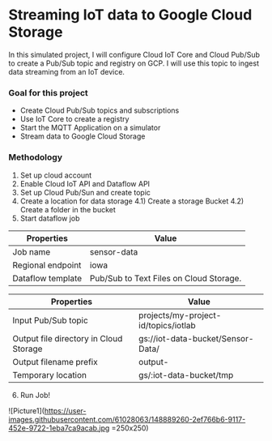# Streaming IoT data to Google Cloud Storage

In this simulated project, I will configure Cloud IoT Core and Cloud Pub/Sub to create a Pub/Sub topic and registry on GCP. I will use this topic to ingest data streaming from an IoT device.

### Goal for this project
- Create Cloud Pub/Sub topics and subscriptions
- Use IoT Core to create a registry
- Start the MQTT Application on a simulator
- Stream data to Google Cloud Storage

### Methodology
1) Set up cloud account
2) Enable Cloud IoT API and Dataflow API
3) Set up Cloud Pub/Sun and create topic
4) Create a location for data storage
   4.1) Create a storage Bucket
   4.2) Create a folder in the bucket 
5) Start dataflow job

Properties        | Value                                   |
------------------|-----------------------------------------|
Job name          | sensor-data                             |
Regional endpoint | iowa                                    |
Dataflow template | Pub/Sub to Text Files on Cloud Storage. |


Properties                             | Value                                |
---------------------------------------|--------------------------------------|
Input Pub/Sub topic                    | projects/my-project-id/topics/iotlab |
Output file directory in Cloud Storage |  gs://iot-data-bucket/Sensor-Data/   |
Output filename prefix                 | output-                              |
Temporary location                     | gs/:iot-data-bucket/tmp              |

6) Run Job!

![Picture1](https://user-images.githubusercontent.com/61028063/148889260-2ef766b6-9117-452e-9722-1eba7ca9acab.jpg =250x250)




